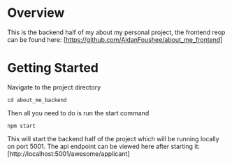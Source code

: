 # Overview
This is the backend half of my about my personal project, the frontend reop can be found here:
[https://github.com/AidanFoushee/about_me_frontend]

# Getting Started
Navigate to the project directory
```
cd about_me_backend
```
Then all you need to do is run the start command
```
npm start
```
This will start the backend half of the project which will be running locally on port 5001.
The api endpoint can be viewed here after starting it:
[http://localhost:5001/awesome/applicant]
